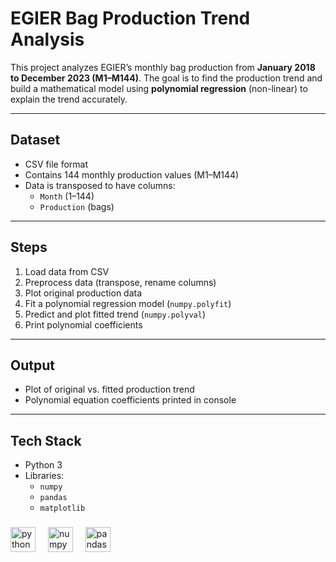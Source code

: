# EGIER Bag Production Trend Analysis

This project analyzes EGIER’s monthly bag production from **January 2018 to December 2023 (M1–M144)**. The goal is to find the production trend and build a mathematical model using **polynomial regression** (non-linear) to explain the trend accurately.

---

## Dataset
- CSV file format  
- Contains 144 monthly production values (M1–M144)  
- Data is transposed to have columns:  
  - `Month` (1–144)  
  - `Production` (bags)

---

## Steps
1. Load data from CSV  
2. Preprocess data (transpose, rename columns)  
3. Plot original production data  
4. Fit a polynomial regression model (`numpy.polyfit`)  
5. Predict and plot fitted trend (`numpy.polyval`)  
6. Print polynomial coefficients  

---

## Output

* Plot of original vs. fitted production trend
* Polynomial equation coefficients printed in console

---

## Tech Stack
- Python 3  
- Libraries:
  - `numpy`
  - `pandas`
  - `matplotlib`

###
 
<div align="left">
  <img src="https://cdn.jsdelivr.net/gh/devicons/devicon/icons/python/python-original.svg" height="40" alt="python logo"  />
  <img width="12" />
  <img src="https://cdn.jsdelivr.net/gh/devicons/devicon/icons/numpy/numpy-original.svg" height="40" alt="numpy logo"  />
  <img width="12" />
  <img src="https://cdn.jsdelivr.net/gh/devicons/devicon/icons/pandas/pandas-original.svg" height="40" alt="pandas logo"  />
</div>

###
